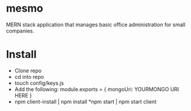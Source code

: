 # mesmo
MERN stack application that manages basic office administration for small companies.

# Install

* Clone repo
* cd into repo
* touch config/keys.js
* Add the following: module.exports = {
    mongoUri: YOURMONGO URI HERE
}
* npm client-install | npm install
*npm start | npm start client
